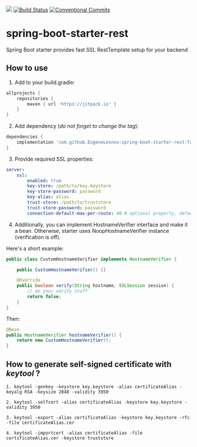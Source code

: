 [![](https://jitpack.io/v/EugeneLesnov/spring-boot-starter-rest.svg)](https://jitpack.io/#EugeneLesnov/spring-boot-starter-rest)
[![Build Status](https://travis-ci.com/EugeneLesnov/spring-boot-starter-rest.svg?branch=master)](https://travis-ci.com/EugeneLesnov/spring-boot-starter-rest)
[![Conventional Commits](https://img.shields.io/badge/Conventional%20Commits-1.0.0-yellow.svg)](https://conventionalcommits.org)

# spring-boot-starter-rest
Spring Boot starter provides fast SSL RestTemplate setup for your backend 

## How to use

1. Add to your build.gradle:
```groovy
allprojects {
    repositories {
        maven { url 'https://jitpack.io' }
    }
}
```

2. Add dependency (_do not forget to change the tag_):
``` groovy
dependencies {
    implementation 'com.github.EugeneLesnov:spring-boot-starter-rest:Tag'
}
```

3. Provide required SSL properties:
``` yaml
server:
    ssl:
        enabled: true
        key-store: /path/to/key.keystore
        key-store-password: password
        key-alias: alias
        trust-store: /path/to/truststore
        trust-store-password: password
        connection-default-max-per-route: 40 # optional property, defaults to 25
```

4. Additionally, you can implement HostnameVerifier interface and make it a bean. 
Otherwise, starter uses NoopHostnameVerifier instance (verification is off).

Here's a short example:
``` java
public class CustomHostnameVerifier implements HostnameVerifier {

    public CustomHostnameVerifier() {}

    @Override
    public boolean verify(String hostname, SSLSession session) {
        // do your verify stuff
        return false;
    }
}
```

Then:
``` java
@Bean
public HostnameVerifier hostnameVerifier() {
    return new CustomHostnameVerifier();
}
```

## How to generate self-signed certificate with _keytool_ ?

```
1. keytool -genkey -keystore key.keystore -alias certificateAlias -keyalg RSA -keysize 2048 -validity 3950

2. keytool -selfcert -alias certificateAlias -keystore key.keystore -validity 3950

3. keytool -export -alias certificateAlias -keystore key.keystore -rfc -file certificateAlias.cer

4. keytool -importcert -alias certificateAlias -file certificateAlias.cer -keystore truststore
```